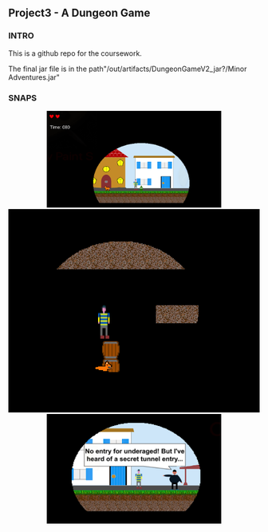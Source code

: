 ## Project3 - A Dungeon Game

### INTRO
This is a github repo for the coursework.

The final jar file is in the path"/out/artifacts/DungeonGameV2_jar?/Minor Adventures.jar"

### SNAPS

    
<p align="center">
      <img src="images/Screen%20Shot%202020-11-28%20at%2011.19.20%20PM.png" width="350" alt="upground">
  <img src="images/Screen%20Shot%202020-11-28%20at%2011.20.22%20PM.png" title="underground">
    <img src="images/Screen%20Shot%202020-11-28%20at%2011.19.30%20PM.png" width="350" alt="upground">
</p>
